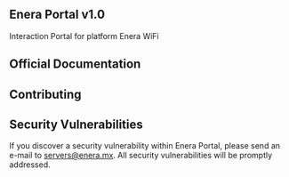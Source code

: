 ## Enera Portal v1.0

Interaction Portal for platform Enera WiFi

## Official Documentation



## Contributing



## Security Vulnerabilities

If you discover a security vulnerability within Enera Portal, please send an e-mail to servers@enera.mx. All security vulnerabilities will be promptly addressed.
